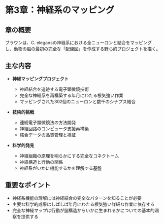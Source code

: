 # 第3章：神経系のマッピング

## 章の概要
ブラウンは、C. elegansの神経系における全ニューロンと結合をマッピングし、動物の脳の最初の完全な「配線図」を作成する野心的プロジェクトを描く。

## 主な内容
- **神経マッピングプロジェクト**
  - 神経結合を追跡する電子顕微鏡技術
  - 完全な神経系を再構築する年月にわたる根気強い作業
  - マッピングされた302個のニューロンと数千のシナプス結合

- **技術的挑戦**
  - 連続電子顕微鏡法の方法開発
  - 神経回路のコンピュータ支援再構築
  - 結合データの品質管理と検証

- **科学的発見**
  - 神経組織の原理を明らかにする完全なコネクトーム
  - 神経構造と行動の関係
  - 神経系がいかに機能するかを理解する基盤

## 重要なポイント
- 神経系機能の理解には神経結合の完全なパターンを知ることが必要
- 主要な科学的成果はしばしば年月にわたる根気強い詳細な作業に依存する
- 完全な神経マップは行動が脳構造からいかに生まれるかについての基本的洞察を提供する